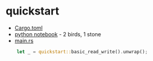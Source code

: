 # quickstart

- [Cargo.toml](polars_rs/Cargo.toml)
- [python notebook](polars_py/polars.ipynb) - 2 birds, 1 stone
- [main.rs](polars_rs/src/main.rs)

```rust
    let _ = quickstart::basic_read_write().unwrap();
```